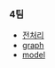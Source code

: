 ### 4팀
  - [전처리](https://www.kaggle.com/mirhyun0508/2022-smarcle-ai-study-nyc-taxi-trip-duration/notebook)
  - [graph](https://colab.research.google.com/drive/1z4R6yORPgxid_wlcSfR7Yn-Iz97tFSiB?usp=sharing)
  - [model](https://www.kaggle.com/leeyongbin/2022-smarcle-ai-nyc-taxi-trip-duration-modeling)

